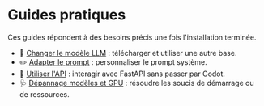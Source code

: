 # Guides pratiques

Ces guides répondent à des besoins précis une fois l'installation terminée.

- 🔄 [Changer le modèle LLM](changer-modele.md) : télécharger et utiliser une autre base.
- ✏️ [Adapter le prompt](adapter-prompt.md) : personnaliser le prompt système.
- 📡 [Utiliser l'API](utiliser-api.md) : interagir avec FastAPI sans passer par Godot.
- 🩺 [Dépannage modèles et GPU](depannage-modeles-gpu.md) : résoudre les soucis de démarrage ou de ressources.
